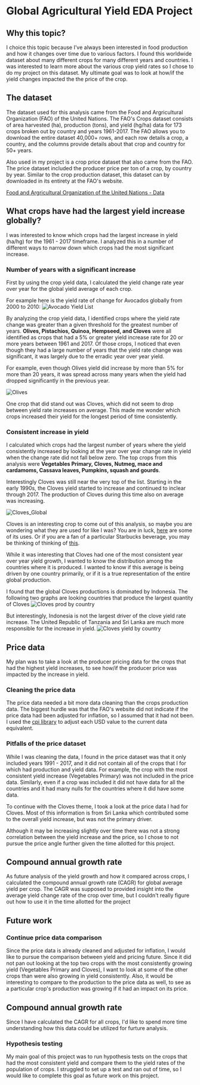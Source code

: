 # Global Agricultural Yield EDA Project
## Why this topic?
I choice this topic because I've always been interested in food production and how it changes over time due to various factors. I found this worldwide dataset about many different crops for many different years and countries. I was interested to learn more about the various crop yield rates so I chose to do my project on this dataset. My ultimate goal was to look at how/if the yield changes impacted the the price of the crop.

## The dataset
The dataset used for this analysis came from the Food and Argricultural Organization (FAO) of the United Nations. The FAO's Crops dataset consists of area harvested (ha), production (tons), and yield (hg/ha) data for 173 crops broken out by country and years 1961-2017. The FAO allows you to download the entire dataset 40,000+ rows, and each row details a crop, a country, and the columns provide details about that crop and country for 50+ years.

Also used in my project is a crop price dataset that also came from the FAO. The price dataset included the producer price per ton of a crop, by country by year. Similar to the crop production dataset, this dataset can by downloaded in its entirety at the FAO's website. 

[Food and Argricultural Organization of the United Nations - Data](http://www.fao.org/faostat/en/#data)

## What crops have had the largest yield increase globally? 

I was interested to know which crops had the largest increase in yield (ha/hg) for the 1961 - 2017 timeframe. I analyzed this in a number of different ways to narrow down which crops had the most significant increase.

### Number of years with a significant increase

First by using the crop yield data, I calculated the yield change rate year over year for the global yield average of each crop.

For example here is the yield rate of change for Avocados globally from 2000 to 2010:
![Avocado Yield List](/images/avocadoyieldlist.png)

By analyzing the crop yield data, I identified crops where the yield rate change was greater than a given threshold for the greatest number of years. **Olives, Pistachios, Quinoa, Hempseed, and Cloves** were all identified as crops that had a 5% or greater yield increase rate for 20 or more years between 1961 and 2017. Of those crops, I noticed that even though they had a large number of years that the yield rate change was significant, it was largely due to the erradic year over year yield. 

For example, even though Olives yield did increase by more than 5% for more than 20 years, it was spread across many years when the yield had dropped significantly in the previous year.

![Olives](/images/olivesyield.png)

One crop that did stand out was Cloves, which did not seem to drop between yield rate increases on average. This made me wonder which crops increased their yield for the longest period of time consistently. 

### Consistent increase in yield

I calculated which crops had the largest number of years where the yield consistently increased by looking at the year over year change rate in yield when the change rate did not fall below zero. The top crops from this analysis were **Vegetables Primary, Cloves, Nutmeg, mace and cardamoms, Cassava leaves, Pumpkins, squash and gourds**.

Interestingly Cloves was still near the very top of the list. Starting in the early 1990s, the Cloves yield started to increase and continued to inclear through 2017. The production of Cloves during this time also on average was increasing.

![Cloves_Global](/images/cloves_yield_prod.png)

Cloves is an interesting crop to come out of this analysis, so maybe you are wondering what they are used for like I was? You are in luck, [here](https://www.thespruceeats.com/cloves-765162) are some of its uses. Or if you are a fan of a particular Starbucks beverage, you may be thinking of thinking of [this](https://www.starbucks.com/menu/drinks/espresso/pumpkin-spice-latte?ct=39988).

While it was interesting that Cloves had one of the most consistent year over year yield growth, I wanted to know the distribution among the countries where it is produced. I wanted to know if this average is being driven by one country primarily, or if it is a true representation of the entire global production. 

I found that the global Cloves productions is dominated by Indonesia. The following two graphs are looking countries that produce the largest quantity of Cloves 
![Cloves prod by country](/images/clovesproductioncountries.png)

But interestingly, Indonesia is not the largest driver of the clove yield rate increase. The United Republic of Tanzania and Sri Lanka are much more responsible for the increase in yield.
![Cloves yield by country](/images/clovesyieldcountries.png) 

## Price data
My plan was to take a look at the producer pricing data for the crops that had the highest yield increases, to see how/if the producer price was impacted by the increase in yield. 

### Cleaning the price data
The price data needed a bit more data cleaning than the crops production data. The biggest hurdle was that the FAO's website did not indicate if the price data had been adjusted for inflation, so I assumed that it had not been. I used the [cpi library](https://github.com/datadesk/cpi) to adjust each USD value to the current data equivalent.

### Pitfalls of the price dataset
While I was cleaning the data, I found in the price dataset was that it only included years 1991 - 2017, and it did not contain all of the crops that I for which had production and yield data. For example, the crop with the most consistent yield increase (Vegetables Primary) was not included in the price data. Similarly, even if a crop was included it did not have data for all the countries and it had many nulls for the countries where it did have some data.

To continue with the Cloves theme, I took a look at the price data I had for Cloves. Most of this information is from Sri Lanka which contributed some to the overall yield increase, but was not the primary driver.

Although it may be increasing slightly over time there was not a strong correlation between the yield increase and the price, so I chose to not pursue the price angle further given the time allotted for this project.

## Compound annual growth rate
As future analysis of the yield growth and how it compared across crops, I calculated the compound annual growth rate (CAGR) for global average yield per crop. The CAGR was supposed to provided insight into the average yield change rate of the crop over time, but I couldn't really figure out how to use it in the time allotted for the project

## Future work

### Continue price data comparison
Since the price data is already cleaned and adjusted for inflation, I would like to pursue the comparison between yield and pricing future. Since it did not pan out looking at the top two crops with the most consistently growing yield (Vegetables Primary and Cloves), I want to look at some of the other crops than were also growing in yield consistently. Also, it would be interesting to compare to the production to the price data as well, to see as a particular crop's production was growing if it had an impact on its price.  

## Compound annual growth rate
Since I have calculated the CAGR for all crops, I'd like to spend more time understanding how this data could be utilized for furture analysis.

### Hypothesis testing
My main goal of this project was to run hypothesis tests on the crops that had the most consistent yield and compare them to the yield rates of the population of crops. I struggled to set up a test and ran out of time, so I would like to complete this goal as future work on this project.

